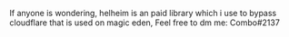 If anyone is wondering, helheim is an paid library which i use to bypass cloudflare that is used on magic eden,
Feel free to dm me: Combo#2137
